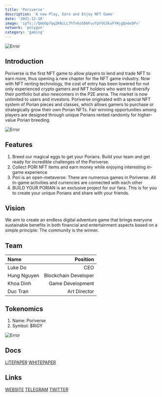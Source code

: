 ```yaml
---
title: 'Poriverse'
description: 'A new Play, Earn and Enjoy NFT Game'
date: '2021-12-10'
image: 'ipfs://QmbGp7qq2KNiLL7hTnkoSD6FuvTpYVG3kxFYWjgQx6oDFv'
network: 'polygon'
category: 'gaming'
---
```


![Error](ipfs://QmW4cecknHHjV6vxdx1qjtqjNLJWPkRgNVesF7wuPBjSwg)

## Introduction

Poriverse is the first NFT game to allow players to lend and trade NFT to earn more, thus opening a new chapter for the NFT game industry. Now with NFT renting technology, the cost of entry has been lowered for not only experienced crypto gamers and NFT holders who want to diversify their portfolio but also newcomers in the P2E arena. The market is now unlimited to users and investors.
Poriverse originated with a special NFT system of Porian pieces and classes, which allows gamers to purchase or strategically grow their own Porian NFTs. Fair winning opportunities among players are designed through unique Porians rented randomly for higher-value Porian breeding.

![Error](ipfs://Qma38RK4XFomLbedaerbW9nr6WDvTu28uocpV89zVfVkhj)


## Features

1. Breed our magical eggs to get your Porians. Build your team and get ready for incredible challenges of the Poriverse.
2. Collect PORI NFT items and earn money while enjoying interesting in-game experience
3. Pori is an open-metaverse: There are numerous games in Poriverse. All In-game activities and currencies are connected with each other
4. BUILD YOUR PORIAN is an exclusive project for our fans. This is for you to create your unique Porians and share with your friends.

## Vision

We aim to create an endless digital adventure game that brings everyone sustainable benefits in both financial and entertainment aspects based on a simple principle: The community is the winner.


## Team

| Name  |  Position |
|:---|---:|
|Luke Do| CEO|
|Hung Nguyen| Blockchain Developer|
|Khoa Dinh | Game Development|
|Duc Tran| Art Director|

## Tokenomics

1. Name: Poriverse
2. Symbol: $RIGY

![Error](ipfs://QmRXJGXqGrPPumpookqhWeRf6A3BMEA2EsgkhRwsbTuR3G)

## Docs

[LITEPAPER](ipfs://QmUMxYuSYenMscEmC6c6cmbf1CCQTgn1KKH9b2HC3TJ4wm)
[WHITEPAPER](https://docs.poriverse.io)

## Links

[WEBSITE](https://www.poriverse.io/)
[TELEGRAM](https://t.me/Poriverse_Global)
[TWITTER](https://twitter.com/poriverse)
